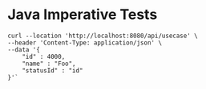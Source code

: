 # Java Imperative Tests

```shell
curl --location 'http://localhost:8080/api/usecase' \
--header 'Content-Type: application/json' \
--data '{
    "id" : 4000,
    "name" : "Foo",
    "statusId" : "id"
}'`
```